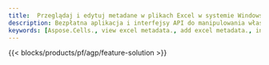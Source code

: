 ```yaml
---
title:  Przeglądaj i edytuj metadane w plikach Excel w systemie Windows, Linux i macOS
description: Bezpłatna aplikacja i interfejsy API do manipulowania właściwościami dokumentów plików XLS i XLSX
keywords: [Aspose.Cells., view excel metadata., add excel metadata., insert excel metadata., edit excel metadata., remove excel metadata., extract excel metadata., modify excel metadata]
---
```

{{< blocks/products/pf/agp/feature-solution >}} 

